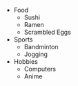 - Food
  - Sushi
  - Ramen
  - Scrambled Eggs
- Sports
  - Bandminton
  - Jogging
- Hobbies
  - Computers
  - Anime

